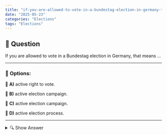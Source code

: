 ```yaml
---
title: "if-you-are-allowed-to-vote-in-a-bundestag-election-in-germany-that-means-"
date: "2025-05-23"
categories: "Elections"
tags: "Elections"
---
```


## 📌 **Question**

If you are allowed to vote in a Bundestag election in Germany, that means ...



---

### 📝 **Options:**

🔘 **A)** active right to vote.

🔘 **B)** active election campaign.

🔘 **C)** active election campaign.

🔘 **D)** active election process.

---

<details>
  <summary>🔍 Show Answer</summary>

  <p>
💡  <b>Correct Answer:</b>  a
  </p>
  <p>
    📖<b>Explanation:</b>
    
  </p>
</details>
